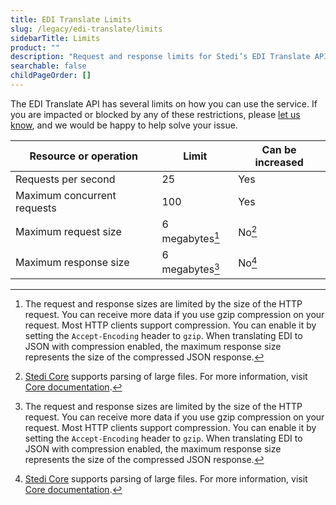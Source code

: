 ```yaml
---
title: EDI Translate Limits
slug: /legacy/edi-translate/limits
sidebarTitle: Limits
product: ""
description: "Request and response limits for Stedi’s EDI Translate API"
searchable: false
childPageOrder: []
---
```


The EDI Translate API has several limits on how you can use the service. If you are impacted or blocked by any of these restrictions, please [let us know](https://www.stedi.com/docs/support), and we would be happy to help solve your issue.

| Resource or operation       | Limit           | Can be increased |
| --------------------------- | --------------- | ---------------- |
| Requests per second         | 25              | Yes              |
| Maximum concurrent requests | 100             | Yes              |
| Maximum request size        | 6 megabytes[^1] | No[^2]           |
| Maximum response size       | 6 megabytes[^1] | No[^2]           |

[^1]: The request and response sizes are limited by the size of the HTTP request. You can receive more data if you use gzip compression on your request. Most HTTP clients support compression. You can enable it by setting the `Accept-Encoding` header to `gzip`. When translating EDI to JSON with compression enabled, the maximum response size represents the size of the compressed JSON response.

[^2]: [Stedi Core](https://www.stedi.com/docs/core) supports parsing of large files. For more information, visit [Core documentation](https://www.stedi.com/docs/core).
